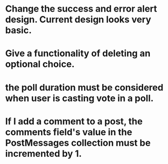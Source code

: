 # Change the success and error alert design. Current design looks very basic.
# Give a functionality of deleting an optional choice.
# the poll duration must be considered when user is casting vote in a poll.
# If I add a comment to a post, the comments field's value in the PostMessages collection must be incremented by 1.